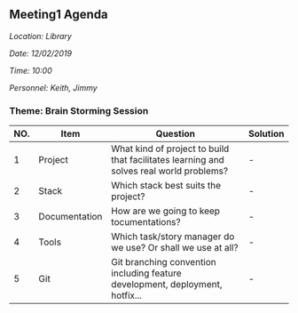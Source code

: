 ## Meeting1 Agenda

*Location:  Library*

*Date:      12/02/2019*

*Time:      10:00*

*Personnel: Keith, Jimmy*


### Theme: Brain Storming Session

| NO. | Item | Question | Solution |
| --- | --- | --- | --- |
| 1 | Project | What kind of project to build that facilitates learning and solves real world problems? |-|
| 2 | Stack | Which stack best suits the project?  |-|
| 3 | Documentation | How are we going to keep tocumentations? |-|
| 4 | Tools | Which task/story manager do we use? Or shall we use at all? |-|
| 5 | Git | Git branching convention including feature development, deployment, hotfix...|-|
